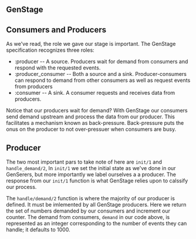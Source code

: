 GenStage
---


Consumers and Producers
---
As we've read, the role we gave our stage is important. The GenStage 
specification recognizes three roles:

* :producer -- A source. Producers wait for demand from consumers and 
  respond with the requested events.
* :producer_consumer -- Both a source and a sink. Producer-consumers can
  respond to demand from other consumers as well as request events from 
  producers
* :consumer -- A sink. A consumer requests and receives data from producers.

Notice that our producers wait for demand? With GenStage our consumers send
demand upstream and process the data from our producer. This facilitates a 
mechanism known as back-pressure. Back-pressure puts the onus on the
producer to not over-pressuer when consumers are busy.


Producer
---


The two most important pars to take note of here are `init/1` and `handle_demand/2`,
In `init/1` we set the initial state as we've done in our GenSerers, but
more importantly we label ourselves a a producer. The response from our
`init/1` function is what GenStage relies upon to calssify our process.

The `handle/demand/2` function is where the majority of our producer is 
defined. It must be imlemented by all GenStage producers. Here we return the
set of numbers demanded by our consumers and increment our counter. The 
demand from consumers, `demand` in our code above, is represented as an 
integer corresponding to the number of events they can handle; it defaults
to 1000.

